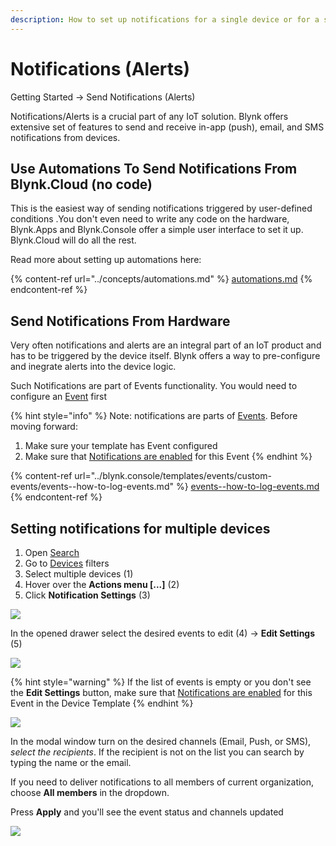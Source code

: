 ```yaml
---
description: How to set up notifications for a single device or for a selection of devices.
---
```


# Notifications (Alerts)

Getting Started -> Send Notifications (Alerts)



Notifications/Alerts is a crucial part of any IoT solution. Blynk offers extensive set of features to send and receive in-app (push), email, and SMS notifications from devices.



## Use Automations To Send Notifications From Blynk.Cloud (no code)

This is the easiest way of sending notifications triggered by user-defined conditions .You don't even need to write any code on the hardware, Blynk.Apps and Blynk.Console offer a simple user interface to set it up. Blynk.Cloud will do all the rest.

Read more about setting up automations here:

{% content-ref url="../concepts/automations.md" %}
[automations.md](../concepts/automations.md)
{% endcontent-ref %}

## Send Notifications From Hardware

Very often notifications and alerts are an integral part of an IoT product and has to be triggered by the device itself. Blynk offers a way to pre-configure and inegrate alerts into the device logic.&#x20;

Such Notifications are part of Events functionality. You would need to configure an [Event](../blynk.console/templates/events/) first

{% hint style="info" %}
Note: notifications are parts of [Events](../blynk.console/templates/events/). Before moving forward:

1. Make sure your template has Event configured
2. Make sure that [Notifications are enabled](../blynk.console/templates/events/custom-events/events-notification-settings.md) for this Event
{% endhint %}

{% content-ref url="../blynk.console/templates/events/custom-events/events--how-to-log-events.md" %}
[events--how-to-log-events.md](../blynk.console/templates/events/custom-events/events--how-to-log-events.md)
{% endcontent-ref %}

## Setting notifications for multiple devices

1. Open [Search](../blynk.console/search-data.md)
2. Go to [Devices](../blynk.console/devices/) filters
3. Select multiple devices (1)
4. Hover over the **Actions menu \[...]** (2)
5. Click **Notification Settings** (3)

![](https://user-images.githubusercontent.com/72824404/119673690-3ae3e700-be44-11eb-86e0-147f6a22b977.png)

In the opened drawer select the desired events to edit (4) -> **Edit Settings** (5)

![](https://user-images.githubusercontent.com/72824404/119675163-79c66c80-be45-11eb-93d1-71f02150a0b0.png)

{% hint style="warning" %}
If the list of events is empty or you don't see the **Edit Settings** button, make sure that [Notifications are enabled](../blynk.console/templates/events/custom-events/events-notification-settings.md) for this Event in the Device Template
{% endhint %}

![](https://user-images.githubusercontent.com/72824404/119676364-797aa100-be46-11eb-98e6-c8a4a16ae06e.png)

In the modal window turn on the desired channels (Email, Push, or SMS), _select the recipients_. If the recipient is not on the list you can search by typing the name or the email.

If you need to deliver notifications to all members of current organization, choose **All members** in the dropdown.

Press **Apply** and you'll see the event status and channels updated

![](https://user-images.githubusercontent.com/72824404/119677034-0887b900-be47-11eb-8a2d-638bcc35c38f.png)
